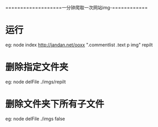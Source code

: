 
===================一分钟爬取一次网站img-============

# 运行  

eg: node index <http://jandan.net/ooxx> ".commentlist .text p img" repilt

# 删除指定文件夹

eg: node delFile ./imgs/repilt

# 删除文件夹下所有子文件

 eg: node delFile ./imgs false
